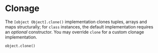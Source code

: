 # Clonage

The `[object Object].clone()` implementation clones tuples, arrays and maps structurally; for `class` instances, the default implementation requires an *optional* constructor. You may override `clone` for a custom clonage implementation.

```
object.clone()
```